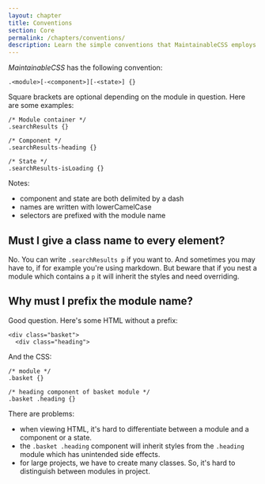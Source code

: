 ```yaml
---
layout: chapter
title: Conventions
section: Core
permalink: /chapters/conventions/
description: Learn the simple conventions that MaintainableCSS employs to write modules, components and state.
---
```


*MaintainableCSS* has the following convention:

	.<module>[-<component>][-<state>] {}

Square brackets are optional depending on the module in question. Here are some examples:

	/* Module container */
	.searchResults {}

	/* Component */
	.searchResults-heading {}

	/* State */
	.searchResults-isLoading {}

Notes:

- component and state are both delimited by a dash
- names are written with lowerCamelCase
- selectors are prefixed with the module name

## Must I give a class name to every element?

No. You can write `.searchResults p` if you want to. And sometimes you may have to, if for example you're using markdown. But beware that if you nest a module which contains a `p` it will inherit the styles and need overriding.

## Why must I prefix the module name?

Good question. Here's some HTML without a prefix:

	<div class="basket">
	  <div class="heading">

And the CSS:

	/* module */
	.basket {}

	/* heading component of basket module */
	.basket .heading {}

There are problems:

* when viewing HTML, it's hard to differentiate between a module and a component or a state.
* the `.basket .heading` component will inherit styles from the `.heading` module which has unintended side effects.
* for large projects, we have to create many classes. So, it's hard to distinguish between modules in project.
